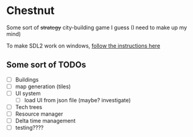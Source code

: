 # Chestnut

Some sort of ~~strategy~~ city-building game I guess (I need to make up my mind)

To make SDL2 work on windows, [follow the instructions here](https://github.com/Rust-SDL2/rust-sdl2#windows-msvc)

## Some sort of TODOs

- [ ] Buildings
- [ ] map generation (tiles)
- [ ] UI system
  - [ ] load UI from json file (maybe? investigate)
- [ ] Tech trees
- [ ] Resource manager
- [ ] Delta time management
- [ ] testing????